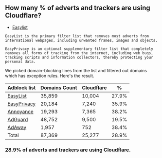 ## How many % of adverts and trackers are using Cloudflare?


- [Easylist](https://web.archive.org/web/20210516110248/https://easylist.to/)
```
EasyList is the primary filter list that removes most adverts from international webpages, including unwanted frames, images and objects.

EasyPrivacy is an optional supplementary filter list that completely removes all forms of tracking from the internet, including web bugs, tracking scripts and information collectors, thereby protecting your personal data.
```


We picked domain-blocking lines from the list and filtered out domains which has exception rules.
Here's the result.


| Adblock list | Domains Count | Cloudflare | % |
| --- | --- | --- | --- |
| [EasyList](https://easylist.to/easylist/easylist.txt) | 35,859 | 10,004 | 27.9% |
| [EasyPrivacy](https://easylist.to/easylist/easyprivacy.txt) | 20,184 | 7,240 | 35.9% |
| [Annoyance](https://secure.fanboy.co.nz/fanboy-annoyance.txt) | 19,293 | 7,365 | 38.2% |
| [AdGuard](https://adguardteam.github.io/AdGuardSDNSFilter/Filters/filter.txt) | 48,752 | 9,500 | 19.5% |
| [AdAway](https://raw.githubusercontent.com/AdAway/adaway.github.io/master/hosts.txt) | 1,957 | 752 | 38.4% |
| Total | 87,369 | 25,277 | 28.9% |


### 28.9% of adverts and trackers are using Cloudflare.